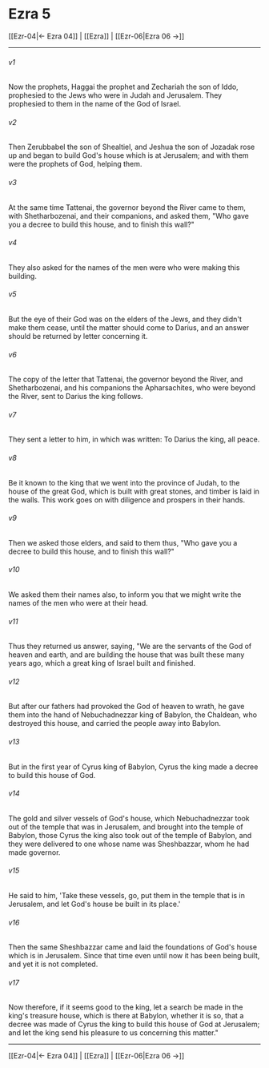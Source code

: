 # Ezra 5

[[Ezr-04|← Ezra 04]] | [[Ezra]] | [[Ezr-06|Ezra 06 →]]
***



###### v1 
Now the prophets, Haggai the prophet and Zechariah the son of Iddo, prophesied to the Jews who were in Judah and Jerusalem. They prophesied to them in the name of the God of Israel. 

###### v2 
Then Zerubbabel the son of Shealtiel, and Jeshua the son of Jozadak rose up and began to build God's house which is at Jerusalem; and with them were the prophets of God, helping them. 

###### v3 
At the same time Tattenai, the governor beyond the River came to them, with Shetharbozenai, and their companions, and asked them, "Who gave you a decree to build this house, and to finish this wall?" 

###### v4 
They also asked for the names of the men were who were making this building. 

###### v5 
But the eye of their God was on the elders of the Jews, and they didn't make them cease, until the matter should come to Darius, and an answer should be returned by letter concerning it. 

###### v6 
The copy of the letter that Tattenai, the governor beyond the River, and Shetharbozenai, and his companions the Apharsachites, who were beyond the River, sent to Darius the king follows. 

###### v7 
They sent a letter to him, in which was written: To Darius the king, all peace. 

###### v8 
Be it known to the king that we went into the province of Judah, to the house of the great God, which is built with great stones, and timber is laid in the walls. This work goes on with diligence and prospers in their hands. 

###### v9 
Then we asked those elders, and said to them thus, "Who gave you a decree to build this house, and to finish this wall?" 

###### v10 
We asked them their names also, to inform you that we might write the names of the men who were at their head. 

###### v11 
Thus they returned us answer, saying, "We are the servants of the God of heaven and earth, and are building the house that was built these many years ago, which a great king of Israel built and finished. 

###### v12 
But after our fathers had provoked the God of heaven to wrath, he gave them into the hand of Nebuchadnezzar king of Babylon, the Chaldean, who destroyed this house, and carried the people away into Babylon. 

###### v13 
But in the first year of Cyrus king of Babylon, Cyrus the king made a decree to build this house of God. 

###### v14 
The gold and silver vessels of God's house, which Nebuchadnezzar took out of the temple that was in Jerusalem, and brought into the temple of Babylon, those Cyrus the king also took out of the temple of Babylon, and they were delivered to one whose name was Sheshbazzar, whom he had made governor. 

###### v15 
He said to him, 'Take these vessels, go, put them in the temple that is in Jerusalem, and let God's house be built in its place.' 

###### v16 
Then the same Sheshbazzar came and laid the foundations of God's house which is in Jerusalem. Since that time even until now it has been being built, and yet it is not completed. 

###### v17 
Now therefore, if it seems good to the king, let a search be made in the king's treasure house, which is there at Babylon, whether it is so, that a decree was made of Cyrus the king to build this house of God at Jerusalem; and let the king send his pleasure to us concerning this matter."

***
[[Ezr-04|← Ezra 04]] | [[Ezra]] | [[Ezr-06|Ezra 06 →]]
